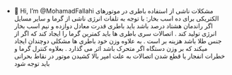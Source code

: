 - 👋 Hi, I’m @MohamadFallahi
مشکلات ناشی از استفاده باطری در موتورهای الکتریکی برای ده اسب بخار:
با توجه به تلفات انرژی ناشی از گرما و سایر مسایل اگر راندمان هشتاد درصد باشد باید باطری قدرت معادل دوازده و نیم اسب بخار انرژی تولید کند . اتصالات سری باطری ها باید کمترین گرما را ایجاد کند که اگر از جنس طلا باشد هزینه بر است . به علاوه وزن خود باطری ها مشکلی دوچندان ایجاد میکند که بر وزن دستگاه اگر متحرک باشد اثر می گذارد . بعلاوه کنترل گرما و خطرات انفجار یا قطع شدن اتصالات به علت امپر بالا کشیدن موتور در نقاط بحرانی باید توجه شود

<!---
MohamadFallahi/MohamadFallahi is a ✨ special ✨ repository because its `README.md` (this file) appears on your GitHub profile.
You can click the Preview link to take a look at your changes.
--->
